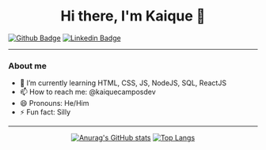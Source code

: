 <h1 align="center">Hi there, I'm Kaique 👋</h1>

[![Github Badge](https://img.shields.io/badge/-Github-000?style=flat-square&logo=Github&logoColor=white&link=https://github.com/kaiquecamposdev)](https://github.com/kaiquecamposdev)
[![Linkedin Badge](https://img.shields.io/badge/-LinkedIn-blue?style=flat-square&logo=Linkedin&logoColor=white&link=https://www.linkedin.com/in/kaiquecamposm/)](https://www.linkedin.com/in/kaiquecamposm/)

<hr>

### About me

- 🌱 I’m currently learning HTML, CSS, JS, NodeJS, SQL, ReactJS
- 📫 How to reach me: @kaiquecamposdev
- 😄 Pronouns: He/Him
- ⚡ Fun fact: Silly
<hr>

<div align="center">
  
[![Anurag's GitHub stats](https://github-readme-stats.vercel.app/api?username=kaiquecamposdev&theme=radical)](https://github.com/kaiquecamposdev/github-readme-stats) 
[![Top Langs](https://github-readme-stats.vercel.app/api/top-langs/?username=kaiquecamposdev&layout=compact&theme=radical)](https://github.com/kaiquecamposdev/github-readme-stats)
 
 </div>




<!--
**Kaique-de-campos/Kaique-de-campos** is a ✨ _special_ ✨ repository because its `README.md` (this file) appears on your GitHub profile.

Here are some ideas to get you started:

- 🔭 I’m currently working on ...
- 🌱 I’m currently learning ...
- 👯 I’m looking to collaborate on ...
- 🤔 I’m looking for help with ...
- 💬 Ask me about ...
- 📫 How to reach me: ...
- 😄 Pronouns: ...
- ⚡ Fun fact: ...
-->
